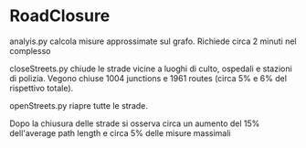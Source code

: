 # RoadClosure

analyis.py calcola misure approssimate sul grafo. Richiede circa 2 minuti nel complesso

closeStreets.py chiude le strade vicine a luoghi di culto, ospedali e stazioni di polizia. Vegono chiuse 1004 junctions e 1961 routes (circa 5% e 6% del rispettivo totale).

openStreets.py riapre tutte le strade.


Dopo la chiusura delle strade si osserva circa un aumento del 15% dell'average path length e circa 5% delle misure massimali
